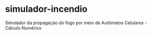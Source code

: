 # simulador-incendio
Simulador da propagação do fogo por meio de Autômatos Celulares - Cálculo Numérico
